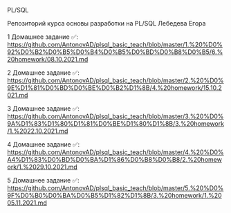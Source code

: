 PL/SQL

Репозиторий курса основы разработки на PL/SQL Лебедева Егора

1 Домашнее задание ✅: https://github.com/AntonovAD/plsql_basic_teach/blob/master/1.%20%D0%92%D0%B2%D0%B5%D0%B4%D0%B5%D0%BD%D0%B8%D0%B5/6.%20homework/08.10.2021.md

2 Домашнее задание ✅: https://github.com/AntonovAD/plsql_basic_teach/blob/master/2.%20%D0%9E%D1%81%D0%BD%D0%BE%D0%B2%D1%8B/4.%20homework/15.10.2021.md

3 Домашнее задание ✅: https://github.com/AntonovAD/plsql_basic_teach/blob/master/3.%20%D0%9A%D1%83%D1%80%D1%81%D0%BE%D1%80%D1%8B/3.%20homework/1.%2022.10.2021.md

4 Домашнее задание ✅: https://github.com/AntonovAD/plsql_basic_teach/blob/master/4.%20%D0%A4%D1%83%D0%BD%D0%BA%D1%86%D0%B8%D0%B8/2.%20homework/1.%2029.10.2021.md

5 Домашнее задание ✅: https://github.com/AntonovAD/plsql_basic_teach/blob/master/5.%20%D0%9F%D0%B0%D0%BA%D0%B5%D1%82%D1%8B/3.%20homework/1.%2005.11.2021.md